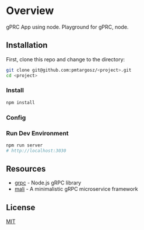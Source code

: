 # Overview

gPRC App using node. Playground for gPRC, node.

## Installation

First, clone this repo and change to the directory:
```bash
git clone git@github.com:pmtargosz/<project>.git
cd <project>
```

### Install

```bash
npm install
```

### Config

### Run Dev Environment

```bash
npm run server
# http://localhost:3030
```

## Resources
* [grpc](https://grpc.io/grpc/node) - Node.js gRPC library
* [mali](https://mali.js.org) - A minimalistic gRPC microservice framework

## License
[MIT](https://opensource.org/licenses/MIT)
